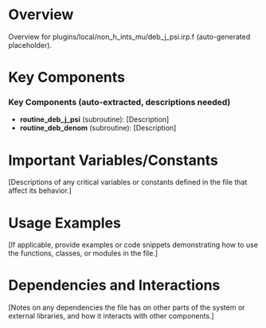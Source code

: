 # Overview

Overview for plugins/local/non_h_ints_mu/deb_j_psi.irp.f (auto-generated placeholder).

# Key Components

### Key Components (auto-extracted, descriptions needed)
- **routine_deb_j_psi** (subroutine): [Description]
- **routine_deb_denom** (subroutine): [Description]

# Important Variables/Constants

[Descriptions of any critical variables or constants defined in the file that affect its behavior.]

# Usage Examples

[If applicable, provide examples or code snippets demonstrating how to use the functions, classes, or modules in the file.]

# Dependencies and Interactions

[Notes on any dependencies the file has on other parts of the system or external libraries, and how it interacts with other components.]
